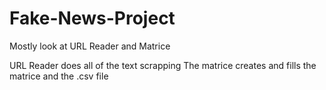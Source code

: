 # Fake-News-Project
Mostly look at URL Reader and Matrice 

URL Reader does all of the text scrapping 
The matrice creates and fills the matrice and the .csv file 

